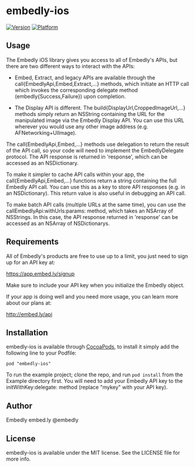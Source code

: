 # embedly-ios

[![Version](http://cocoapod-badges.herokuapp.com/v/embedly-ios/badge.png)](http://cocoadocs.org/docsets/embedly-ios)
[![Platform](http://cocoapod-badges.herokuapp.com/p/embedly-ios/badge.png)](http://cocoadocs.org/docsets/embedly-ios)

## Usage

The Embedly iOS library gives you access to all of Embedly's APIs, but there are two different ways to interact with the APIs:

- Embed, Extract, and legacy APIs are available through the call{EmbedlyApi,Embed,Extract,...} methods, which initiate an HTTP call which invokes the corresponding delegate method (embedly{Success,Failure}) upon completion.

- The Display API is different. The build{DisplayUrl,CroppedImageUrl,...} methods simply return an NSString containing the URL for the manipulated image via the Embedly Display API. You can use this URL wherever you would use any other image address (e.g. AFNetworking+UIImage).

The call{EmbedlyApi,Embed,...} methods use delegation to return the result of the API call, so your code will need to implement the EmbedlyDelegate protocol. The API response is returned in 'response', which can be accessed as an NSDictionary.

To make it simpler to cache API calls within your app, the call{EmbedlyApi,Embed,...} functions return a string containing the full Embedly API call. You can use this as a key to store API responses (e.g. in an NSDictionary). This return value is also useful in debugging an API call.

To make batch API calls (multiple URLs at the same time), you can use the callEmbedlyApi:withUrls:params: method, which takes an NSArray of NSStrings. In this case, the API response returned in 'response' can be accessed as an NSArray of NSDictionarys.

## Requirements

All of Embedly's products are free to use up to a limit, you just need to sign up for an API key at:

https://app.embed.ly/signup

Make sure to include your API key when you initialize the Embedly object.

If your app is doing well and you need more usage, you can learn more about our plans at:

http://embed.ly/api

## Installation

embedly-ios is available through [CocoaPods](http://cocoapods.org), to install
it simply add the following line to your Podfile:

    pod "embedly-ios"

To run the example project; clone the repo, and run `pod install` from the Example directory first. You will need to add your Embedly API key to the initWithKey:delegate: method (replace "mykey" with your API key).

## Author

Embedly
embed.ly
@embedly 

## License

embedly-ios is available under the MIT license. See the LICENSE file for more info.

